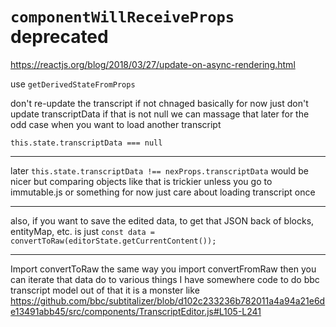 # `componentWillReceiveProps` deprecated 

https://reactjs.org/blog/2018/03/27/update-on-async-rendering.html



use `getDerivedStateFromProps`


don't re-update the transcript if not chnaged
basically for now just don't update transcriptData if that is not null
we can massage that later for the odd case when you want to load another transcript

`this.state.transcriptData === null`

----

later `this.state.transcriptData !== nexProps.transcriptData` would be nicer but comparing objects like that is trickier unless you go to immutable.js or something for now just care about loading transcript once


----

also, if you want to save the edited data, to get that JSON back of blocks, entityMap, etc. is just `const data = convertToRaw(editorState.getCurrentContent());`

---
Import convertToRaw the same way you import convertFromRaw
then you can iterate that data do to various things
I have somewhere code to do bbc transcript model out of that
it is a monster like https://github.com/bbc/subtitalizer/blob/d102c233236b782011a4a94a21e6de13491abb45/src/components/TranscriptEditor.js#L105-L241
